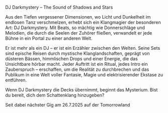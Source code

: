 DJ Darkmystery – The Sound of Shadows and Stars

Aus den Tiefen vergessener Dimensionen, wo Licht und Dunkelheit im endlosen Tanz verschmelzen, erhebt sich ein Klangmagier der besonderen Art: DJ Darkmystery. Mit Beats, so mächtig wie Donnerschläge und Melodien, die durch die Seelen der Zuhörer fließen, verwandelt er jede Bühne in ein Portal zu einer anderen Welt.

Er ist mehr als ein DJ – er ist ein Erzähler zwischen den Welten. Seine Sets sind epische Reisen durch mystische Klanglandschaften, geprägt von düsteren Bässen, himmlischen Drops und einer Energie, die das Unsichtbare hörbar macht. Jeder Auftritt ist ein Ritual, jedes Intro ein Zauberspruch – erschaffen, um die Realität zu durchbrechen und das Publikum in eine Welt voller Fantasie, Magie und elektrisierender Ekstase zu entführen.

Wenn DJ Darkmystery die Decks übernimmt, beginnt das Mysterium.
Bist du bereit, dich dem Schattenklang hinzugeben?

Seit dabei nächster Gig am 26.7.2025 auf der Tomorrowland
